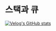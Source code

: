 # 스택과 큐

[![Velog's GitHub stats](https://velog-readme-stats.vercel.app/api?name=min0505&slug=자료구조-스택과-큐&color=dark)](https://velog.io/@min0505/%EC%9E%90%EB%A3%8C%EA%B5%AC%EC%A1%B0-%EC%8A%A4%ED%83%9D%EA%B3%BC-%ED%81%90)